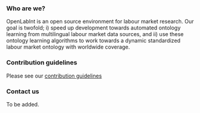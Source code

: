 ### Who are we?
OpenLabInt is an open source environment for labour market research. Our goal is twofold; i) speed up development towards automated ontology learning from multilingual labour market data sources, and ii) use these ontology learning algorithms to work towards a dynamic standardized labour market ontology with worldwide coverage.    

### Contribution guidelines
Please see our [contribution guidelines](https://OpenLabInt.github.io)

### Contact us
To be added.
